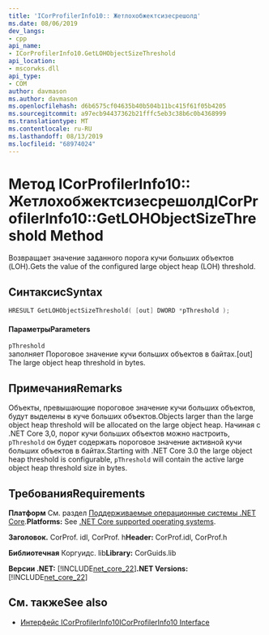 ```yaml
---
title: 'ICorProfilerInfo10:: Жетлохобжектсизесрешолд'
ms.date: 08/06/2019
dev_langs:
- cpp
api_name:
- ICorProfilerInfo10.GetLOHObjectSizeThreshold
api_location:
- mscorwks.dll
api_type:
- COM
author: davmason
ms.author: davmason
ms.openlocfilehash: d6b6575cf04635b40b504b11bc415f61f05b4205
ms.sourcegitcommit: a97ecb94437362b21fffc5eb3c38b6c0b4368999
ms.translationtype: MT
ms.contentlocale: ru-RU
ms.lasthandoff: 08/13/2019
ms.locfileid: "68974024"
---
```

# <a name="icorprofilerinfo10getlohobjectsizethreshold-method"></a><span data-ttu-id="1745b-102">Метод ICorProfilerInfo10:: Жетлохобжектсизесрешолд</span><span class="sxs-lookup"><span data-stu-id="1745b-102">ICorProfilerInfo10::GetLOHObjectSizeThreshold Method</span></span>
  
 <span data-ttu-id="1745b-103">Возвращает значение заданного порога кучи больших объектов (LOH).</span><span class="sxs-lookup"><span data-stu-id="1745b-103">Gets the value of the configured large object heap (LOH) threshold.</span></span>   
  
## <a name="syntax"></a><span data-ttu-id="1745b-104">Синтаксис</span><span class="sxs-lookup"><span data-stu-id="1745b-104">Syntax</span></span>  
  
```cpp
HRESULT GetLOHObjectSizeThreshold( [out] DWORD *pThreshold );
```  
  
#### <a name="parameters"></a><span data-ttu-id="1745b-105">Параметры</span><span class="sxs-lookup"><span data-stu-id="1745b-105">Parameters</span></span>  
 `pThreshold` \
 <span data-ttu-id="1745b-106">заполняет Пороговое значение кучи больших объектов в байтах.</span><span class="sxs-lookup"><span data-stu-id="1745b-106">[out] The large object heap threshold in bytes.</span></span>
  
## <a name="remarks"></a><span data-ttu-id="1745b-107">Примечания</span><span class="sxs-lookup"><span data-stu-id="1745b-107">Remarks</span></span>  
 <span data-ttu-id="1745b-108">Объекты, превышающие пороговое значение кучи больших объектов, будут выделены в куче больших объектов.</span><span class="sxs-lookup"><span data-stu-id="1745b-108">Objects larger than the large object heap threshold will be allocated on the large object heap.</span></span> <span data-ttu-id="1745b-109">Начиная с .NET Core 3,0, порог кучи больших объектов можно настроить, `pThreshold` он будет содержать пороговое значение активной кучи больших объектов в байтах.</span><span class="sxs-lookup"><span data-stu-id="1745b-109">Starting with .NET Core 3.0 the large object heap threshold is configurable, `pThreshold` will contain the active large object heap threshold size in bytes.</span></span>

## <a name="requirements"></a><span data-ttu-id="1745b-110">Требования</span><span class="sxs-lookup"><span data-stu-id="1745b-110">Requirements</span></span>  
 <span data-ttu-id="1745b-111">**Платформ** См. раздел [Поддерживаемые операционные системы .NET Core](../../../core/windows-prerequisites.md#net-core-supported-operating-systems).</span><span class="sxs-lookup"><span data-stu-id="1745b-111">**Platforms:** See [.NET Core supported operating systems](../../../core/windows-prerequisites.md#net-core-supported-operating-systems).</span></span>  
  
 <span data-ttu-id="1745b-112">**Заголовок.** CorProf. idl, CorProf. h</span><span class="sxs-lookup"><span data-stu-id="1745b-112">**Header:** CorProf.idl, CorProf.h</span></span>  
  
 <span data-ttu-id="1745b-113">**Библиотечная** Коргуидс. lib</span><span class="sxs-lookup"><span data-stu-id="1745b-113">**Library:** CorGuids.lib</span></span>  
  
 <span data-ttu-id="1745b-114">**Версии .NET:** [!INCLUDE[net_core_22](../../../../includes/net-core-30-md.md)]</span><span class="sxs-lookup"><span data-stu-id="1745b-114">**.NET Versions:** [!INCLUDE[net_core_22](../../../../includes/net-core-30-md.md)]</span></span>
  
## <a name="see-also"></a><span data-ttu-id="1745b-115">См. также</span><span class="sxs-lookup"><span data-stu-id="1745b-115">See also</span></span>
- [<span data-ttu-id="1745b-116">Интерфейс ICorProfilerInfo10</span><span class="sxs-lookup"><span data-stu-id="1745b-116">ICorProfilerInfo10 Interface</span></span>](../../../../docs/framework/unmanaged-api/profiling/icorprofilerinfo10-interface.md)

